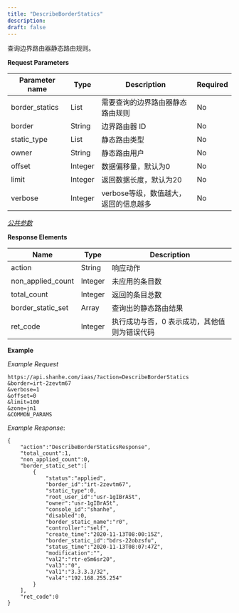 ```yaml
---
title: "DescribeBorderStatics"
description: 
draft: false
---
```




查询边界路由器静态路由规则。


**Request Parameters**

| Parameter name | Type | Description | Required |
| --- | --- | --- | --- |
| border_statics | List | 需要查询的边界路由器静态路由规则 | No |
| border | String | 边界路由器 ID | No |
| static_type | List | 静态路由类型 | No |
| owner | String | 静态路由用户 | No |
| offset | Integer | 数据偏移量，默认为0 | No |
| limit | Integer | 返回数据长度，默认为20 | No |
| verbose | Integer | verbose等级，数值越大，返回的信息越多 | No |

[_公共参数_](../../../parameters/)

**Response Elements**

| Name | Type | Description |
| --- | --- | --- |
| action | String | 响应动作 |
| non_applied_count | Integer | 未应用的条目数 |
| total_count | Integer | 返回的条目总数 |
| border_static_set | Array | 查询出的静态路由结果 |
| ret_code | Integer | 执行成功与否，0 表示成功，其他值则为错误代码 |

**Example**

_Example Request_

```
https://api.shanhe.com/iaas/?action=DescribeBorderStatics
&border=irt-2zevtm67
&verbose=1
&offset=0
&limit=100
&zone=jn1
&COMMON_PARAMS
```

_Example Response_:

```
{
    "action":"DescribeBorderStaticsResponse",
    "total_count":1,
    "non_applied_count":0,
    "border_static_set":[
        {
            "status":"applied",
            "border_id":"irt-2zevtm67",
            "static_type":0,
            "root_user_id":"usr-1gIBrASt",
            "owner":"usr-1gIBrASt",
            "console_id":"shanhe",
            "disabled":0,
            "border_static_name":"r0",
            "controller":"self",
            "create_time":"2020-11-13T08:00:15Z",
            "border_static_id":"bdrs-22obzsfu",
            "status_time":"2020-11-13T08:07:47Z",
            "modification":"",
            "val2":"rtr-e5m6sr20",
            "val3":"0",
            "val1":"3.3.3.3/32",
            "val4":"192.168.255.254"
        }
    ],
    "ret_code":0
}
```
